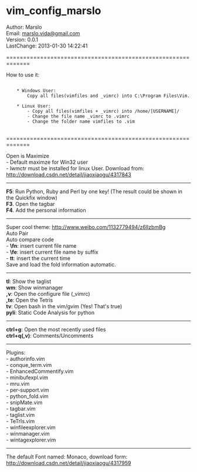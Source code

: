 vim_config_marslo
=================

Author: Marslo  
Email: marslo.vida@gmail.com   
Version: 0.0.1  
LastChange: 2013-01-30 14:22:41

=============================================================

How to use it:
<pre>
<code>
    * Windows User:
        Copy all files(vimfiles and _vimrc) into C:\Program Files\Vim.

    * Linux User:
        - Copy all files(vimfiles + _vimrc) into /home/[USERNAME]/
        - Change the file name _vimrc to .vimrc
        - Change the folder name vimfiles to .vim
</code>
</pre>
    
=============================================================
    
Open is Maximize   
    -  Default maximze for Win32 user  
    -  lwmctr must be installed for linux User. Download from: http://download.csdn.net/detail/jiaoxiaogu/4317843  

---------------------------------------------------------------

**F5**: Run Python, Ruby and Perl by one key! (The result could be shown in the Quickfix window)  
**F3**. Open the tagbar  
**F4**. Add the personal information  

--------------------------------------------------------------

Super cool theme: http://www.weibo.com/1132779494/z6lIzbmBg   
Auto Pair   
Auto compare code    
    -  **\fn**: insert current file name   
    -  **\fe**: insert current file name by suffix   
    -  **tt**:  insert the current time   
Save and load the fold information automatic.   
   
---------------------------------------------------------------
   
**tl**:     Show the taglist   
**wm**:    Show winmanager   
**,v**:    Open the configure file (_vimrc)   
**,te**:    Open the Tetris   
**tv**:     Open bash in the vim/gvim (Yes! That's true)   
**pyli**:   Static Code Analysis for python   
   
---------------------------------------------------------------
   
**ctrl+g**:     Open the most recently used files   
**ctrl+q(,v)**: Comments/Uncomments   
   
---------------------------------------------------------------
Plugins:   
    - authorinfo.vim   
    - conque_term.vim   
    - EnhancedCommentify.vim   
    - minibufexpl.vim   
    - mru.vim   
    - per-support.vim   
    - python_fold.vim   
    - snipMate.vim   
    - tagbar.vim   
    - taglist.vim   
    - TeTrIs.vim   
    - winfileexplorer.vim   
    - winmanager.vim   
    - wintagexplorer.vim   
   
-----------------------------
   
The default Font named: Monaco, download form: http://download.csdn.net/detail/jiaoxiaogu/4317959   



